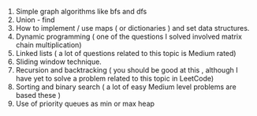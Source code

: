 1.  Simple graph algorithms like bfs and dfs
2.  Union - find
3.  How to implement / use maps ( or dictionaries ) and set data structures.
4.  Dynamic programming ( one of the questions I solved involved matrix chain multiplication)
5.  Linked lists ( a lot of questions related to this topic is Medium rated)
6.  Sliding window technique.
7.  Recursion and backtracking ( you should be good at this , although I have yet to solve a problem related to this topic in LeetCode)
8.  Sorting and binary search ( a lot of easy Medium level problems are based these )
9.  Use of priority queues as min or max heap
<!--stackedit_data:
eyJoaXN0b3J5IjpbLTEyMDg4OTMxNTNdfQ==
-->